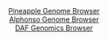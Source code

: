 <div id="Pineapple_Genome_Browser" align="center">
  <a href="https://igv.org/app/?sessionURL=blob:zZJbb9owGIb_iyWqTQqJk5CERKomKLC2QFdOpQdVkZM4wa1jZ7YJFMR_n1tt2s0qlYtNk3xhf_Lh_R4_e1BjIQlnIAKOaXumbQMDyBXfzFBZUXyFSixBlCMqsQEEzrHALMUg2oMcSYUW05E.uVKqkpFlEVU1S8QKbkrXRCXacYY20kx5aZ1xSlHCBVJcSKsrUM0tUtTNDU5QVZn6bdf0rAwpZCFarTiT3KowK.KNvi_.VYoLzHiJ43JNFXkLEOs8OmNm5uhLZznrpCmWcohfLrLTzvCic.P2F_df_bP7xbfz5cJfnsxIwZBaC3y6nl03nO5tcafafsC2gbgbPPWdclwWXblpuL2T_rYiAstTO7Dbrud5bqjREJbh7f_UtR7kyM6vewGlT.cX04VkO1XfNJzBzpmManGbPL3X.cEAlKdr7QJIVyKIbGi40Dc8x2..Tu22AeErH8EJiB4eDaAESp_19oc9UC.VNgZI_H39Jo8BuMiwAFEzhDCww9DxWkELhqF9MPZgLejfgztYTMMAOh3H8eOcUKV1zmLJKmkixsw6zc1idyTNTr81LpO04nW61EJdDS7Hu_nzM5lfDTP4J5otqAnox9..ULf6kUz_xLyPBDFVcrRu_dm219do5mm7y_zLEW1r4yYo251v59nkXUTH4cm5KJHS.3VFL386VyNBEFO6UBNJEkKJellqknwDIttxtbog5ZRrF4Eokk_QgIbtwc._FXUPj4cf">Pineapple Genome Browser</a>
</div>
<div id="Alphonso_Genome_Browser" align="center">
  <a href="https://igv.org/app/?sessionURL=blob:zZJdT9swFIb_iyXQJqWJkzRNEwlNaSlfHYxRuiIQitzEcQ2ObWwnDVT97_PQpt0MiV5smuQL.8gf73n8bECLlaaCgxQErh.5vg8coFdiPUO1ZPgC1ViDtEJMYwcoXGGFeYFBugEV0gbNrz7bkytjpE49jxrZqxEnwtWhi2r0Ijhaa7cQtTcWjKGlUMgIpb2RQq3wKGl7a7xEUrr27dCNvBIZ5CEmV4Jr4UnMSb629.W_SjnBXNQ4rxtm6GuA3OaxGUu3Qp.yxSwrCqz1FD.flgfZ9DT7Fk7mt8eD8e38y8liPljszyjhyDQKH5ygZC8Y8fOMXE6bmCXd8KYlNZyKs2wvOCJ74eH.pJNUYX3gx_4wjKIoDC0cykvc_U9920F37H3GLgePcdngcUC6i2k2HM4j2a6605Psjb63DmCiaKwLoFipOPWhE8KBEwWD3o.pP3QgTCwdJShI7.4dYBQqHu32uw0wz9IaAzR.al7lcYBQJVYg7SUQxn6SBFE_7sMk8bfOBjSK_T20R_OrJIZBFgSDvKLMWJ3LXHOpXcS52xaVS152ZFlIfTjrbm.u0Wr6dVxGYtJYr27C4NKMJn.k2bcE7OOvH2hbfU.mf.Lde4K4ZrmrbNWDnEQF6Qh.WMOnfh0sz0f8uJXX5_038eyGphKqRsbutxW7_OlbixRF3NhCSzVdUkbN88JSFGuQ.kFotQWFYMJ6CBRZfoAOdPwIfvytZ7i9334H">Alphonso Genome Browser</a>
</div>


<div id="DAF_Genomics_Browser" align="center">
  <a href="https://igv.org/app/?sessionURL=blob:tZFra9swFIb_i6D9ZDuWfKsNYZg1Xbu2G41xsrWUcGbLtphluZK8OA357xNuy2AXxqADSUicy_vqPHv0jUrFRIcSRBwcOBgjC6lGbDPgfUs_AKcKJRW0ilpI0opK2hUUJXtUgdKQL69MZaN1r5LZrITKrmknOCuUozwHeluJQTfUpNrEAQ6PooOtcgrBTbKGGbR9IzolZlAUVCnbnfW0qzdbMMdLbDO1pBs.tJpNqhtjwhgrnQqMW9aVdPyLkf.gbBZ7k66zdKq_pLuLcp5eXqQrb5Hfvgvf3uYfz9d5uD7OWN2BHiSdn9e7cXXdXMGj34uskTerI3IWQe6SbVgceafHi7Fnkqo5jvCJFwS.G6KDhVpRDAYCKhqJE.xbETmxiO_bz1cvCM0UpGAoubu3kJZQfDXpd3ukd71BhRR9GCZqFhKypBIlduy6EY5jEviR78YxPlh7NMj2lVme5cs4cklKSOh8AW70K9ZOAzRCvwZfC.RPnc3.V1BLrm4ePq8r_J59uuZZXkNbjunidHTz32KKjPs_fqsSkoM2oafnMxRojRqnnf5BxTvcH74D">DAF Genomics Browser</a>
</div>
